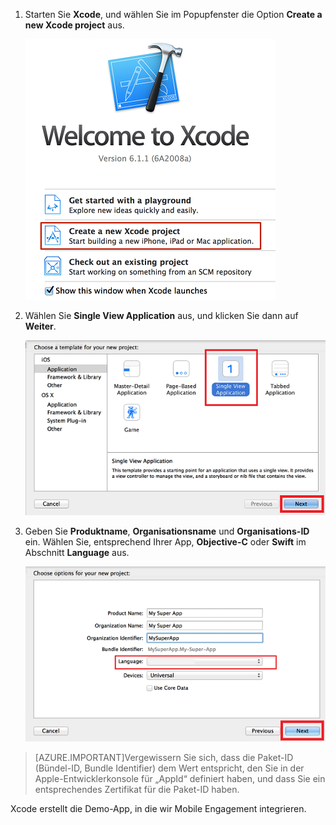 1. Starten Sie **Xcode**, und wählen Sie im Popupfenster die Option **Create a new Xcode project** aus.

	![](./media/mobile-engagement-create-new-ios-app/xcode-new-project.png)

2. Wählen Sie **Single View Application** aus, und klicken Sie dann auf **Weiter**.

	![](./media/mobile-engagement-create-new-ios-app/xcode-simple-view.png)

3. Geben Sie **Produktname**, **Organisationsname** und **Organisations-ID** ein. Wählen Sie, entsprechend Ihrer App, **Objective-C** oder **Swift** im Abschnitt **Language** aus.

	![](./media/mobile-engagement-create-new-ios-app/xcode-project-props.png)

> [AZURE.IMPORTANT]Vergewissern Sie sich, dass die Paket-ID (Bündel-ID, Bundle Identifier) dem Wert entspricht, den Sie in der Apple-Entwicklerkonsole für „AppId“ definiert haben, und dass Sie ein entsprechendes Zertifikat für die Paket-ID haben.

Xcode erstellt die Demo-App, in die wir Mobile Engagement integrieren.

<!---HONumber=Sept15_HO4-->